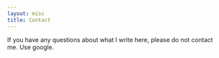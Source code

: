 ```yaml
---
layout: misc
title: Contact
---
```


If you have any questions about what I write here, please do not contact me. Use google. 